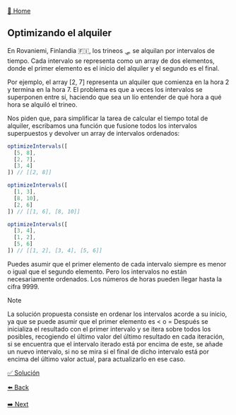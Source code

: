 [🏡 Home](https://github.com/jcuencagento/JCG-adventJS)

## Optimizando el alquiler

En Rovaniemi, Finlandia 🇫🇮, los trineos 🛷 se alquilan por intervalos de tiempo. Cada intervalo se representa como un array de dos elementos, 
donde el primer elemento es el inicio del alquiler y el segundo es el final.

Por ejemplo, el array [2, 7] representa un alquiler que comienza en la hora 2 y termina en la hora 7. El problema es que a veces los intervalos
se superponen entre sí, haciendo que sea un lío entender de qué hora a qué hora se alquiló el trineo.

Nos piden que, para simplificar la tarea de calcular el tiempo total de alquiler, escribamos una función que fusione todos los intervalos
superpuestos y devolver un array de intervalos ordenados:

```javascript
optimizeIntervals([
  [5, 8],
  [2, 7],
  [3, 4]
]) // [[2, 8]]

optimizeIntervals([
  [1, 3],
  [8, 10],
  [2, 6]
]) // [[1, 6], [8, 10]]

optimizeIntervals([
  [3, 4],
  [1, 2],
  [5, 6]
]) // [[1, 2], [3, 4], [5, 6]]
```

Puedes asumir que el primer elemento de cada intervalo siempre es menor o igual que el segundo elemento. 
Pero los intervalos no están necesariamente ordenados.
Los números de horas pueden llegar hasta la cifra 9999.


> [!NOTE]
> La solución propuesta consiste en ordenar los intervalos acorde a su inicio, ya que se puede asumir que el primer elemento es < o =
> Después se inicializa el resultado con el primer intervalo y se itera sobre todos los posibles, recogiendo el último valor del último
> resultado en cada iteración, si se encuentra que el intervalo iterado está por encima de este, se añade un nuevo intervalo, si no
> se mira si el final de dicho intervalo está por encima del último valor actual, para actualizarlo en ese caso.


[✅ Solución](https://github.com/jcuencagento/JCG-adventJS/blob/master/december_17.js)


[⬅️ Back](https://github.com/jcuencagento/JCG-adventJS/blob/master/december_16.md)


[➡️ Next](https://github.com/jcuencagento/JCG-adventJS/blob/master/december_18.md)
